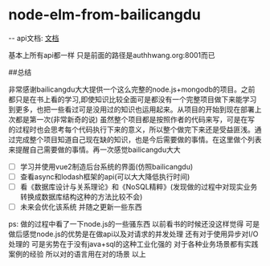 # node-elm-from-bailicangdu

-- 
api文档: [文档](https://github.com/bailicangdu/node-elm/blob/master/API.md)

基本上所有api都一样 只是前面的路径是authhwang.org:8001而已

##总结

非常感谢bailicangdu大大提供一个这么完整的node.js+mongodb的项目。之前都只是在书上看的学习,即使知识比较全面可是都没有一个完整项目做下来能学习到更多，也把一些看过可是没用过的知识也运用起来。从项目的开始到现在部署上次都是第一次(非常新奇的说)
虽然整个项目都是按照作者的代码来写，可是在写的过程时也会思考每个代码执行下来的意义，所以整个做完下来还是受益匪浅。通过完成整个项目知道自己现在缺的知识，也是今后需要做的事情。在这里做个列表来提醒自己需要做的事情。再一次感觉bailicangdu大大

- [ ] 学习并使用vue2制造后台系统的界面(仿照bailicangdu)
- [ ] 查看async和lodash框架的api(可以大大降低执行时间)
- [ ] 看《数据库设计与关系理论》和《NoSQL精粹》(发现做的过程中对现实业务转换成数据库结构这种的方法比较不会)
- [ ] 未来会优化该系统 并随之更新一些东西

ps: 做的过程中看了一下node.js的一些骚东西 以前看书的时候还没这样觉得 可是做后感觉node.js的优势是在做api以及对请求的并发处理 还有对于使用异步对I/O处理的 可是劣势在于没有java+sql的这种工业化强的 对于各种业务场景都有实践案例的经验 所以对的语言用在对的场景 以上
